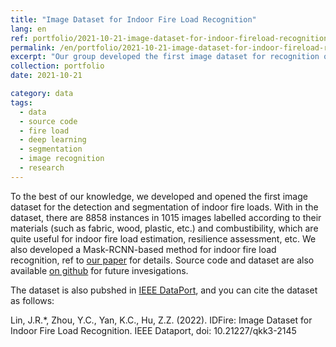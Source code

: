 ```yaml
---
title: "Image Dataset for Indoor Fire Load Recognition"
lang: en
ref: portfolio/2021-10-21-image-dataset-for-indoor-fireload-recognition
permalink: /en/portfolio/2021-10-21-image-dataset-for-indoor-fireload-recognition
excerpt: "Our group developed the first image dataset for recognition of indoor fire loads"
collection: portfolio
date: 2021-10-21

category: data
tags:
  - data
  - source code
  - fire load
  - deep learning
  - segmentation
  - image recognition
  - research
---
```


To the best of our knowledge, we developed and opened the first image dataset for the detection and segmentation of indoor fire loads. With in the dataset, there are 8858 instances in 1015 images labelled according to their materials (such as fabric, wood, plastic, etc.) and combustibility, which are quite useful for indoor fire load estimation, resilience assessment, etc. We also developed a Mask-RCNN-based method for indoor fire load recognition, ref to [our paper]({{site.baseurl}}/en/publications/2021-10-30-fireload-recognition-based-on-mask-rcnn) for details. Source code and dataset are also available [on github](https://github.com/smartaec/fire-load-detection) for future invesigations.

The dataset is also pubshed in [IEEE DataPort](https://dx.doi.org/10.21227/qkk3-2145), and you can cite the dataset as follows:

Lin, J.R.*, Zhou, Y.C., Yan, K.C., Hu, Z.Z. (2022). IDFire: Image Dataset for Indoor Fire Load Recognition. IEEE Dataport, doi: 10.21227/qkk3-2145